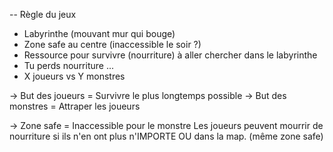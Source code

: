 -- Règle du jeux

- Labyrinthe (mouvant mur qui bouge)
- Zone safe au centre (inaccessible le soir ?)
- Ressource pour survivre (nourriture) à aller chercher dans le labyrinthe
- Tu perds nourriture ...
- X joueurs vs Y monstres

-> But des joueurs = Survivre le plus longtemps possible
-> But des monstres = Attraper les joueurs

-> Zone safe = Inaccessible pour le monstre
               Les joueurs peuvent mourrir de nourriture si ils n'en ont plus n'IMPORTE OU dans la map. (même zone safe)